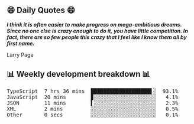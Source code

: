 ## 😄 Daily Quotes 😄

_**I think it is often easier to make progress on mega-ambitious dreams. Since no one else is crazy enough to do it, you have little competition. In fact, there are so few people this crazy that I feel like I know them all by first name.**_

Larry Page



## 📊 Weekly development breakdown 📊

<pre>TypeScript  7 hrs 36 mins  ███████████████████▌░  93.1%
JavaScript  20 mins        ▊░░░░░░░░░░░░░░░░░░░░   4.1%
JSON        11 mins        ▍░░░░░░░░░░░░░░░░░░░░   2.3%
XML         2 mins         ░░░░░░░░░░░░░░░░░░░░░   0.5%
Other       0 secs         ░░░░░░░░░░░░░░░░░░░░░   0.1%</pre>